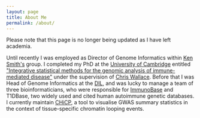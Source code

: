 ```yaml
---
layout: page
title: About Me
permalink: /about/
---
```


Please note that this page is no longer being updated as I have left academia.

Until recently I was employed as Director of Genome Informatics within [Ken Smith's](http://www.med.cam.ac.uk/about-the-department/head-of-department/) group. I completed my PhD at the [University of Cambridge](http://www.cam.ac.uk/) entitled ["Integrative statistical methods for the genomic analysis of immune-mediated disease"](https://www.repository.cam.ac.uk/handle/1810/301259) under the supervision of  [Chris Wallace](http://chr1swallace.github.io/). Before that I was Head of Genome Informatics at the [DIL](http://www.well.ox.ac.uk/todd-group), and was lucky to manage a team of three bioinformaticians, who were responsible for [ImmunoBase](http://www.immunobase.org) and T1DBase, two widely used and cited human autoimmune genetic databases. I currently maintain [CHiCP](https://www.chicp.org), a tool to visualise GWAS summary statistics in the context of tissue-specific chromatin looping events.

